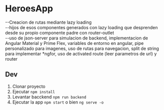 # HeroesApp

--Creacion de rutas mediante lazy loading </br>
--hijos de esos componentes generados con lazy loading que desprenden
desde su propio componente padre con router-outlet</br>
--uso de json-server para simulacion de backend, implementacion de Angular Material y Prime Flex, variables de entorno en angular, pipe personalizado
para imagenes, uso de rutas para navegacion, split de string para implementar 
*ngfor, uso de activated route (leer parametros de url) y router


## Dev

1. Clonar proyecto
2. Ejecutar ```npm install```
3. Levantar bacckend ```npm run backend```
4. Ejecutar la app ``npm start`` o bien ``ng serve -o``

